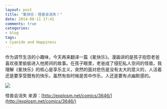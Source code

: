 ```yaml
---
layout: post
title: "氰快乐：怪兽会消失！"
date: 2014-08-11 17:41
comments: true
categories: 
- blog
tags:
- Cyanide and Happiness 
---
```



作为调节生活的小趣味，今天再来翻译一篇《氰快乐》。漫画讲的是孩子抱怨老爸喜欢夜里偷偷进入他房间的故事。在孩子眼里，老爸成了侵犯私人空间的怪兽。我理解《氰快乐》的核心是享乐主义，突然的面对悲伤是没有太大的意义的，人活着还是要享受既有的快乐，虽然有些时候是苦中作乐，人还是要有点幽默感的。


![](http://chengjun.qiniudn.com/monster.png)

怪兽会消失 来源：[http://explosm.net/comics/3646/](http://explosm.net/comics/3646/)
